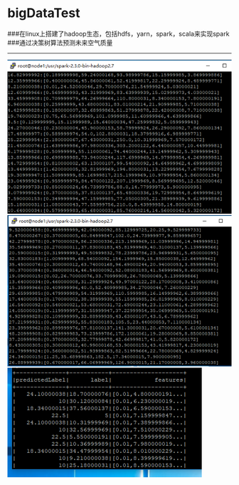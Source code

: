 # bigDataTest
###在linux上搭建了hadoop生态，包括hdfs，yarn，spark，scala来实现spark
###通过决策树算法预测未来空气质量
______________________
![特征向量和标签1](https://github.com/wenshuojie/bigDataTest/blob/master/img/特征向量1.PNG)
![特征向量和标签2](https://github.com/wenshuojie/bigDataTest/blob/master/img/特征向量2.PNG)
![特征向量和标签2](https://github.com/wenshuojie/bigDataTest/blob/master/img/捕获.PNG)

